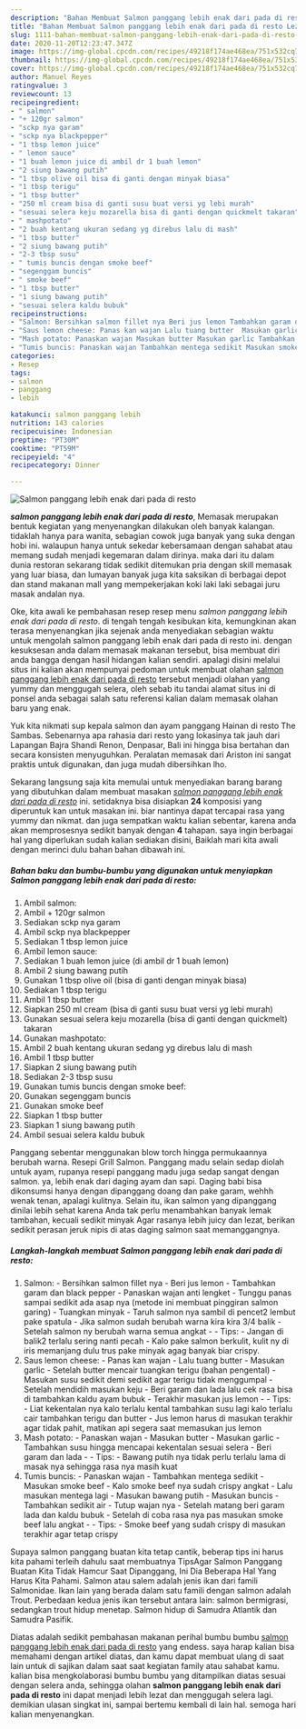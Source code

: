 ```yaml
---
description: "Bahan Membuat Salmon panggang lebih enak dari pada di resto Lezat"
title: "Bahan Membuat Salmon panggang lebih enak dari pada di resto Lezat"
slug: 1111-bahan-membuat-salmon-panggang-lebih-enak-dari-pada-di-resto-lezat
date: 2020-11-20T12:23:47.347Z
image: https://img-global.cpcdn.com/recipes/49218f174ae468ea/751x532cq70/salmon-panggang-lebih-enak-dari-pada-di-resto-foto-resep-utama.jpg
thumbnail: https://img-global.cpcdn.com/recipes/49218f174ae468ea/751x532cq70/salmon-panggang-lebih-enak-dari-pada-di-resto-foto-resep-utama.jpg
cover: https://img-global.cpcdn.com/recipes/49218f174ae468ea/751x532cq70/salmon-panggang-lebih-enak-dari-pada-di-resto-foto-resep-utama.jpg
author: Manuel Reyes
ratingvalue: 3
reviewcount: 13
recipeingredient:
- " salmon"
- "+ 120gr salmon"
- "sckp nya garam"
- "sckp nya blackpepper"
- "1 tbsp lemon juice"
- " lemon sauce"
- "1 buah lemon juice di ambil dr 1 buah lemon"
- "2 siung bawang putih"
- "1 tbsp olive oil bisa di ganti dengan minyak biasa"
- "1 tbsp terigu"
- "1 tbsp butter"
- "250 ml cream bisa di ganti susu buat versi yg lebi murah"
- "sesuai selera keju mozarella bisa di ganti dengan quickmelt takaran"
- " mashpotato"
- "2 buah kentang ukuran sedang yg direbus lalu di mash"
- "1 tbsp butter"
- "2 siung bawang putih"
- "2-3 tbsp susu"
- " tumis buncis dengan smoke beef"
- "segenggam buncis"
- " smoke beef"
- "1 tbsp butter"
- "1 siung bawang putih"
- "sesuai selera kaldu bubuk"
recipeinstructions:
- "Salmon: Bersihkan salmon fillet nya Beri jus lemon Tambahkan garam dan black pepper  Panaskan wajan anti lengket Tunggu panas sampai sedikit ada asap nya (metode ini membuat pinggiran salmon garing) Tuangkan minyak Taruh salmon nya sambil di pencet2 lembut pake spatula Jika salmon sudah berubah warna kira kira 3/4 balik Setelah salmon ny berubah warna semua angkat  Tips: Jangan di balik2 terlalu sering nanti pecah Kalo pake salmon berkulit, kulit ny di iris memanjang dulu trus pake minyak agag banyak biar crispy."
- "Saus lemon cheese: Panas kan wajan Lalu tuang butter  Masukan garlic Setelah butter mencair tuangkan terigu (bahan pengental) Masukan susu sedikit demi sedikit agar terigu tidak menggumpal Setelah mendidih masukan keju Beri garam dan lada lalu cek rasa bisa di tambahkan kaldu ayam bubuk Terakhir masukan jus lemon  Tips: Liat kekentalan nya kalo terlalu kental tambahkan susu lagi kalo terlalu cair tambahkan terigu dan butter Jus lemon harus di masukan terakhir agar tidak pahit, matikan api segera saat memasukan jus lemon"
- "Mash potato: Panaskan wajan Masukan butter Masukan garlic Tambahkan susu hingga mencapai kekentalan sesuai selera Beri garam dan lada  Tips: Bawang putih nya tidak perlu terlalu lama di masak nya sehingga rasa nya masih kuat"
- "Tumis buncis: Panaskan wajan Tambahkan mentega sedikit Masukan smoke beef Kalo smoke beef nya sudah crispy angkat Lalu masukan mentega lagi  Masukan bawang putih Masukan buncis Tambahkan sedikit air Tutup wajan nya Setelah matang beri garam lada dan kaldu bubuk Setelah di coba rasa nya pas masukan smoke beef  lalu angkat  Tips:  Smoke beef yang sudah crispy di masukan terakhir agar tetap crispy"
categories:
- Resep
tags:
- salmon
- panggang
- lebih

katakunci: salmon panggang lebih 
nutrition: 143 calories
recipecuisine: Indonesian
preptime: "PT30M"
cooktime: "PT59M"
recipeyield: "4"
recipecategory: Dinner

---
```



![Salmon panggang lebih enak dari pada di resto](https://img-global.cpcdn.com/recipes/49218f174ae468ea/751x532cq70/salmon-panggang-lebih-enak-dari-pada-di-resto-foto-resep-utama.jpg)

<b><i>salmon panggang lebih enak dari pada di resto</i></b>, Memasak merupakan bentuk kegiatan yang menyenangkan dilakukan oleh banyak kalangan. tidaklah hanya para wanita, sebagian cowok juga banyak yang suka dengan hobi ini. walaupun hanya untuk sekedar kebersamaan dengan sahabat atau memang sudah menjadi kegemaran dalam dirinya. maka dari itu dalam dunia restoran sekarang tidak sedikit ditemukan pria dengan skill memasak yang luar biasa, dan lumayan banyak juga kita saksikan di berbagai depot dan stand makanan mall yang mempekerjakan koki laki laki sebagai juru masak andalan nya.

Oke, kita awali ke pembahasan resep resep menu <i>salmon panggang lebih enak dari pada di resto</i>. di tengah tengah kesibukan kita, kemungkinan akan terasa menyenangkan jika sejenak anda menyediakan sebagian waktu untuk mengolah salmon panggang lebih enak dari pada di resto ini. dengan kesuksesan anda dalam memasak makanan tersebut, bisa membuat diri anda bangga dengan hasil hidangan kalian sendiri. apalagi disini melalui situs ini kalian akan mempunyai pedoman untuk membuat olahan <u>salmon panggang lebih enak dari pada di resto</u> tersebut menjadi olahan yang yummy dan menggugah selera, oleh sebab itu tandai alamat situs ini di ponsel anda sebagai salah satu referensi kalian dalam memasak olahan baru yang enak.

Yuk kita nikmati sup kepala salmon dan ayam panggang Hainan di resto The Sambas. Sebenarnya apa rahasia dari resto yang lokasinya tak jauh dari Lapangan Bajra Shandi Renon, Denpasar, Bali ini hingga bisa bertahan dan secara konsisten menyuguhkan. Peralatan memasak dari Ariston ini sangat praktis untuk digunakan, dan juga mudah dibersihkan lho.


Sekarang langsung saja kita memulai untuk menyediakan barang barang yang dibutuhkan dalam membuat masakan <u><i>salmon panggang lebih enak dari pada di resto</i></u> ini. setidaknya bisa disiapkan <b>24</b> komposisi yang diperuntuk kan untuk masakan ini. biar nantinya dapat tercapai rasa yang yummy dan nikmat. dan juga sempatkan waktu kalian sebentar, karena anda akan memprosesnya sedikit banyak dengan <b>4</b> tahapan. saya ingin berbagai hal yang diperlukan sudah kalian sediakan disini, Baiklah mari kita awali dengan merinci dulu bahan bahan dibawah ini.

<!--inarticleads1-->

##### Bahan baku dan bumbu-bumbu yang digunakan untuk menyiapkan Salmon panggang lebih enak dari pada di resto:

1. Ambil  salmon:
1. Ambil + 120gr salmon
1. Sediakan sckp nya garam
1. Ambil sckp nya blackpepper
1. Sediakan 1 tbsp lemon juice
1. Ambil  lemon sauce:
1. Sediakan 1 buah lemon juice (di ambil dr 1 buah lemon)
1. Ambil 2 siung bawang putih
1. Gunakan 1 tbsp olive oil (bisa di ganti dengan minyak biasa)
1. Sediakan 1 tbsp terigu
1. Ambil 1 tbsp butter
1. Siapkan 250 ml cream (bisa di ganti susu buat versi yg lebi murah)
1. Gunakan sesuai selera keju mozarella (bisa di ganti dengan quickmelt) takaran
1. Gunakan  mashpotato:
1. Ambil 2 buah kentang ukuran sedang yg direbus lalu di mash
1. Ambil 1 tbsp butter
1. Siapkan 2 siung bawang putih
1. Sediakan 2-3 tbsp susu
1. Gunakan  tumis buncis dengan smoke beef:
1. Gunakan segenggam buncis
1. Gunakan  smoke beef
1. Siapkan 1 tbsp butter
1. Siapkan 1 siung bawang putih
1. Ambil sesuai selera kaldu bubuk


Panggang sebentar menggunakan blow torch hingga permukaannya berubah warna. ‎Resepi Grill Salmon. Panggang madu selain sedap diolah untuk ayam, rupanya resepi panggang madu juga sedap sangat dengan salmon. ya, lebih enak dari daging ayam dan sapi. Daging babi bisa dikonsumsi hanya dengan dipanggang doang dan pake garam, wehhh wenak tenan, apalagi kulitnya. Selain itu, ikan salmon yang dipanggang dinilai lebih sehat karena Anda tak perlu menambahkan banyak lemak tambahan, kecuali sedikit minyak Agar rasanya lebih juicy dan lezat, berikan sedikit perasan jeruk nipis di atas daging salmon saat memanggangnya. 

<!--inarticleads2-->

##### Langkah-langkah membuat Salmon panggang lebih enak dari pada di resto:

1. Salmon: - Bersihkan salmon fillet nya - Beri jus lemon - Tambahkan garam dan black pepper  - Panaskan wajan anti lengket - Tunggu panas sampai sedikit ada asap nya (metode ini membuat pinggiran salmon garing) - Tuangkan minyak - Taruh salmon nya sambil di pencet2 lembut pake spatula - Jika salmon sudah berubah warna kira kira 3/4 balik - Setelah salmon ny berubah warna semua angkat -  - Tips: - Jangan di balik2 terlalu sering nanti pecah - Kalo pake salmon berkulit, kulit ny di iris memanjang dulu trus pake minyak agag banyak biar crispy.
1. Saus lemon cheese: - Panas kan wajan - Lalu tuang butter  - Masukan garlic - Setelah butter mencair tuangkan terigu (bahan pengental) - Masukan susu sedikit demi sedikit agar terigu tidak menggumpal - Setelah mendidih masukan keju - Beri garam dan lada lalu cek rasa bisa di tambahkan kaldu ayam bubuk - Terakhir masukan jus lemon -  - Tips: - Liat kekentalan nya kalo terlalu kental tambahkan susu lagi kalo terlalu cair tambahkan terigu dan butter - Jus lemon harus di masukan terakhir agar tidak pahit, matikan api segera saat memasukan jus lemon
1. Mash potato: - Panaskan wajan - Masukan butter - Masukan garlic - Tambahkan susu hingga mencapai kekentalan sesuai selera - Beri garam dan lada -  - Tips: - Bawang putih nya tidak perlu terlalu lama di masak nya sehingga rasa nya masih kuat
1. Tumis buncis: - Panaskan wajan - Tambahkan mentega sedikit - Masukan smoke beef - Kalo smoke beef nya sudah crispy angkat - Lalu masukan mentega lagi  - Masukan bawang putih - Masukan buncis - Tambahkan sedikit air - Tutup wajan nya - Setelah matang beri garam lada dan kaldu bubuk - Setelah di coba rasa nya pas masukan smoke beef  lalu angkat -  - Tips:  - Smoke beef yang sudah crispy di masukan terakhir agar tetap crispy


Supaya salmon panggang buatan kita tetap cantik, beberap tips ini harus kita pahami terleih dahulu saat membuatnya TipsAgar Salmon Panggang Buatan Kita Tidak Hamcur Saat Dipanggang, Ini Dia Beberapa Hal Yang Harus Kita Pahami. Salmon atau salem adalah jenis ikan dari famili Salmonidae. Ikan lain yang berada dalam satu famili dengan salmon adalah Trout. Perbedaan kedua jenis ikan tersebut antara lain: salmon bermigrasi, sedangkan trout hidup menetap. Salmon hidup di Samudra Atlantik dan Samudra Pasifik. 

Diatas adalah sedikit pembahasan makanan perihal bumbu bumbu <u>salmon panggang lebih enak dari pada di resto</u> yang endess. saya harap kalian bisa memahami dengan artikel diatas, dan kamu dapat membuat ulang di saat lain untuk di sajikan dalam saat saat kegiatan family atau sahabat kamu. kalian bisa mengkolaborasi bumbu bumbu yang ditampilkan diatas sesuai dengan selera anda, sehingga olahan <b>salmon panggang lebih enak dari pada di resto</b> ini dapat menjadi lebih lezat dan menggugah selera lagi. demikian ulasan singkat ini, sampai bertemu kembali di lain hal. semoga hari kalian menyenangkan.
